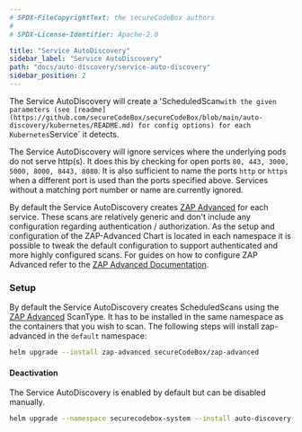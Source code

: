 ```yaml
---
# SPDX-FileCopyrightText: the secureCodeBox authors
#
# SPDX-License-Identifier: Apache-2.0

title: "Service AutoDiscovery"
sidebar_label: "Service AutoDiscovery"
path: "docs/auto-discovery/service-auto-discovery"
sidebar_position: 2
---
```


The Service AutoDiscovery will create a 'ScheduledScan` with the given parameters (see [readme](https://github.com/secureCodeBox/secureCodeBox/blob/main/auto-discovery/kubernetes/README.md) for config options) for each Kubernetes `Service` it detects.

The Service AutoDiscovery will ignore services where the underlying pods do not serve http(s). It does this by checking for open ports `80, 443, 3000, 5000, 8000, 8443, 8080`. It is also sufficient to name the ports `http` or `https` when a different port is used than the ports specified above.
Services without a matching port number or name are currently ignored.

By default the Service AutoDiscovery creates [ZAP Advanced](../scanners/zap-advanced.md) for each service. These scans are relatively generic and don't include any configuration regarding authentication / authorization. As the setup and configuration of the ZAP-Advanced Chart is located in each namespace it is possible to tweak the default configuration to support authenticated and more highly configured scans. For guides on how to configure ZAP Advanced refer to the [ZAP Advanced Documentation](../scanners/zap-advanced.md).

### Setup

By default the Service AutoDiscovery creates ScheduledScans using the [ZAP Advanced](/docs/scanners/zap-advanced) ScanType. It has to be installed in the same namespace as the containers that you wish to scan. The following steps will install zap-advanced in the `default` namespace:

```bash
helm upgrade --install zap-advanced secureCodeBox/zap-advanced
```

#### Deactivation

The Service AutoDiscovery is enabled by default but can be disabled manually.

```bash
helm upgrade --namespace securecodebox-system --install auto-discovery-kubernetes secureCodeBox/auto-discovery-kubernetes --set config.serviceAutoDiscovery.enabled=false
```

